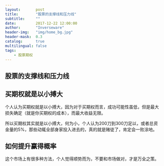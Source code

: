```yaml
---
layout:       post
title:        "股票的支撑线和压力线"
subtitle:     ""
date:         2017-12-22 12:00:00
author:       "Inverseware"
header-img:   "img/home_bg.jpg"
header-mask:  0.3
catalog:      true
multilingual: false
tags:
    - 股票期权
---
```


## 股票的支撑线和压力线



## 买期权就是以小搏大

个人认为买期权就是以小搏大，因为对于买期权而言，成功可能性虽低，但是最大损失确定（就是你买期权的成本），而最大收益无限。

所以买期权其实就是以小搏大，何为小，个人认为200刀到300刀足以，或者总资金量的5%，那些动辄全部身家投入进去的，真的就是赌徒了，肯定会一败涂地。

## 如何提升赢得概率

这个市场上有很多种方法，个人觉得顺势而为，不要和市场做对，才是万全之策。

[1]: http://aic.yueguba.com/2017/12/20/three/








































